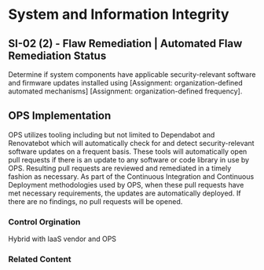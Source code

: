 # System and Information Integrity
## SI-02 (2) - Flaw Remediation | Automated Flaw Remediation Status

Determine if system components have applicable security-relevant software and firmware updates installed using [Assignment: organization-defined automated mechanisms] [Assignment: organization-defined frequency].

## OPS Implementation

OPS utilizes tooling including but not limited to Dependabot and Renovatebot which will automatically check for and detect security-relevant software updates on a frequent basis. These tools will automatically open pull requests if there is an update to any software or code library in use by OPS. Resulting pull requests are reviewed and remediated in a timely fashion as necessary. As part of the Continuous Integration and Continuous Deployment methodologies used by OPS, when these pull requests have met necessary requirements, the updates are automatically deployed. If there are no findings, no pull requests will be opened.


### Control Orgination

Hybrid with IaaS vendor and OPS

### Related Content
